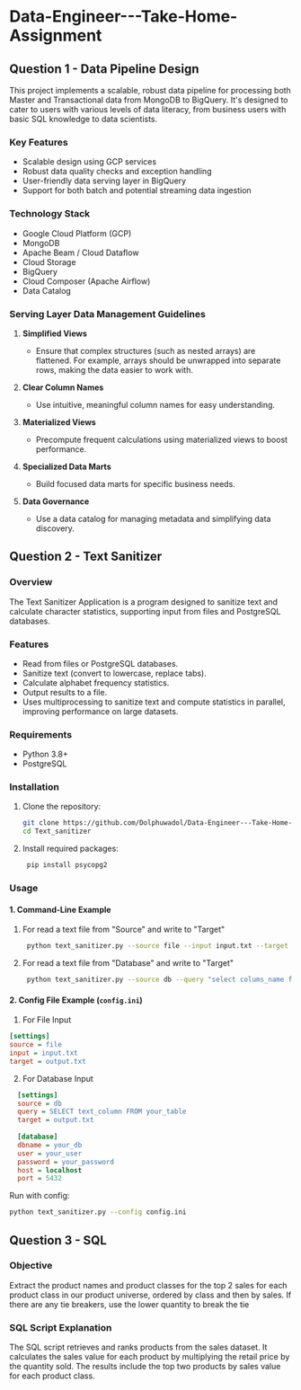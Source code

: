 # Data-Engineer---Take-Home-Assignment
## Question 1 - Data Pipeline Design
This project implements a scalable, robust data pipeline for processing both Master and Transactional data from MongoDB to BigQuery. It's designed to cater to users with various levels of data literacy, from business users with basic SQL knowledge to data scientists.

### Key Features

- Scalable design using GCP services
- Robust data quality checks and exception handling
- User-friendly data serving layer in BigQuery
- Support for both batch and potential streaming data ingestion

### Technology Stack
- Google Cloud Platform (GCP)
- MongoDB
- Apache Beam / Cloud Dataflow
- Cloud Storage
- BigQuery
- Cloud Composer (Apache Airflow)
- Data Catalog

### Serving Layer Data Management Guidelines
1. **Simplified Views**
   - Ensure that complex structures (such as nested arrays) are flattened. For example, arrays should be unwrapped into separate rows, making the data easier to work with.
   
2. **Clear Column Names**
   - Use intuitive, meaningful column names for easy understanding.

3. **Materialized Views**
   - Precompute frequent calculations using materialized views to boost performance.

4. **Specialized Data Marts**
   - Build focused data marts for specific business needs.

5. **Data Governance**
   - Use a data catalog for managing metadata and simplifying data discovery.


## Question 2 - Text Sanitizer
### Overview

The Text Sanitizer Application is a program designed to sanitize text and calculate character statistics, supporting input from files and PostgreSQL databases.

### Features
- Read from files or PostgreSQL databases.
- Sanitize text (convert to lowercase, replace tabs).
- Calculate alphabet frequency statistics.
- Output results to a file.
- Uses multiprocessing to sanitize text and compute statistics in parallel, improving performance on large datasets.


### Requirements
- Python 3.8+
- PostgreSQL 

### Installation

1. Clone the repository:
   ```bash
   git clone https://github.com/Dolphuwadol/Data-Engineer---Take-Home-Assignment.git
   cd Text_sanitizer
2. Install required packages:
   ```bash
    pip install psycopg2

### Usage
#### 1. Command-Line Example
1. For read a text file from "Source" and write to "Target"
   ```bash
    python text_sanitizer.py --source file --input input.txt --target output.txt

2. For read a text file from "Database" and write to "Target"
   ```bash
    python text_sanitizer.py --source db --query "select colums_name from table_name" --target output.txt --config config.ini

#### 2. Config File Example (`config.ini`)
1. For File Input
```ini
[settings]
source = file
input = input.txt
target = output.txt
```

2. For Database Input
```ini
  [settings]
  source = db
  query = SELECT text_column FROM your_table
  target = output.txt
  
  [database]
  dbname = your_db
  user = your_user
  password = your_password
  host = localhost
  port = 5432
  ```
Run with config:
   ```bash
   python text_sanitizer.py --config config.ini 
```

## Question 3 - SQL
### Objective
Extract the product names and product classes for the top 2 sales for each product class in our product universe, ordered by class and then by sales. If there are any tie breakers, use the lower quantity to break the tie

### SQL Script Explanation
The SQL script retrieves and ranks products from the sales dataset. It calculates the sales value for each product by multiplying the retail price by the quantity sold. The results include the top two products by sales value for each product class.


